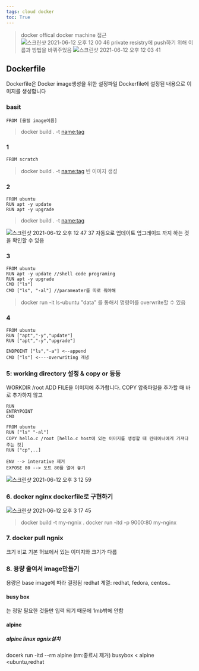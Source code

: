 ```yaml
---
tags: cloud docker
toc: True
---
```


> docker offical docker machine 접근
![스크린샷 2021-06-12 오후 12 00 46](https://user-images.githubusercontent.com/67637935/121763298-d29c4180-cb75-11eb-9ce0-bd956d26756f.png)
> private resistry에 push하기 위해 이름과 방법을 바꿔주었음
![스크린샷 2021-06-12 오후 12 03 41](https://user-images.githubusercontent.com/67637935/121763343-3b83b980-cb76-11eb-87c1-0d30e244537d.png)

## Dockerfile
Dockerfile은 Docker image생성을 위한 설정파일
Dockerfile에 설정된 내용으로 이미지를 생성합니다

### basit
```
FROM [올릴 image이름]
```
> docker build . -t <name:tag> 
### 1
```
FROM scratch
```
> docker build . -t <name:tag> 
> 빈 이미지 생성

### 2

```
FROM ubuntu
RUN apt -y update
RUN apt -y upgrade
```
> docker build . -t <name:tag> 

![스크린샷 2021-06-12 오후 12 47 37](https://user-images.githubusercontent.com/67637935/121764130-5f49fe00-cb7c-11eb-9dae-8f0470c56646.png)
자동으로 업데이트 업그레이드 까지 하는 것을 확인할 수 있음

### 3

```
FROM ubuntu
RUN apt -y update //shell code programing
RUN apt -y upgrade
CMD ["ls"]        
CMD ["ls", "-al"] //parameater를 따로 줘야해 
```
> docker run -it ls-ubuntu "data" 
를 통해서 명령어를 overwrite할 수 있음

### 4
```
FROM ubuntu
RUN ["apt","-y","update"]
RUN ["apt","-y","upgrade"]

ENDPOINT ["ls","-a"] <--append
CMD ["ls"] <----overwriting 개념
```

### 5: working directory 설정 & copy or 등등
WORKDIR /root
ADD FILE을 이미지에 추가합니다.
COPY 압축파일을 추가할 때 바로 추가하지 않고


```
RUN
ENTRYPOINT
CMD

FROM ubuntu
RUN ["ls" "-al"]
COPY hello.c /root [hello.c host에 있는 이미지를 생성할 때 컨테이너에게 가져다 주는 것]
RUN ["cp",..]

ENV --> interative 제거
EXPOSE 80 --> 포트 80를 열어 놓기
```

![스크린샷 2021-06-12 오후 3 12 59](https://user-images.githubusercontent.com/67637935/121767007-ad68fc80-cb90-11eb-84f7-efe915071887.png)

### 6. docker nginx dockerfile로 구현하기

![스크린샷 2021-06-12 오후 3 17 45](https://user-images.githubusercontent.com/67637935/121767120-59aae300-cb91-11eb-8673-566e4b25cbae.png)
> docker build -t my-ngnix .
> docker run -itd -p 9000:80 my-nginx 

### 7. docker pull ngnix
크기 비교
기본 허브에서 있는 이미지와 크기가 다름


### 8. 용량 줄여서 image만들기
용량은 base image에 따라 결정됨
redhat 계열: redhat, fedora, centos..


#### busy box
는 정말 필요한 것들만 입력 되기 때문에 1mb밖에 안함
#### alpine
##### alpine linux agnix설치
docerk run -itd --rm alpine (rm:종료시 제거)
busybox < alpine <ubuntu,redhat

